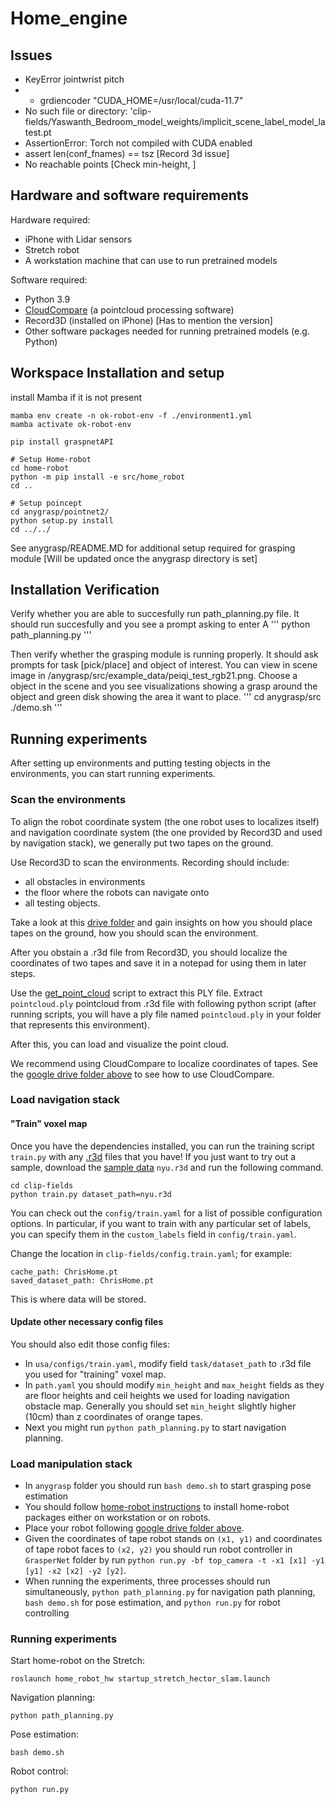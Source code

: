 # Home_engine
## Issues
- KeyError jointwrist pitch
- * grdiencoder "CUDA_HOME=/usr/local/cuda-11.7"
- No such file or directory: 'clip-fields/Yaswanth_Bedroom_model_weights/implicit_scene_label_model_latest.pt
- AssertionError: Torch not compiled with CUDA enabled
- assert len(conf_fnames) == tsz [Record 3d issue]
- No reachable points [Check min-height, ]

## Hardware and software requirements
Hardware required:
* iPhone with Lidar sensors
* Stretch robot
* A workstation machine that can use to run pretrained models
  
Software required:
* Python 3.9
* [CloudCompare](https://www.danielgm.net/cc/release/) (a pointcloud processing software)
* Record3D (installed on iPhone) [Has to mention the version]
* Other software packages needed for running pretrained models (e.g. Python)

## Workspace Installation and setup
install Mamba if it is not present 
```
mamba env create -n ok-robot-env -f ./environment1.yml
mamba activate ok-robot-env

pip install graspnetAPI

# Setup Home-robot
cd home-robot
python -m pip install -e src/home_robot
cd ..

# Setup poincept
cd anygrasp/pointnet2/
python setup.py install
cd ../../
```

See anygrasp/README.MD for additional setup required for grasping module [Will be updated once the anygrasp directory is set]

## Installation Verification
Verify whether you are able to succesfully run path_planning.py file. It should run succesfully and you see a prompt asking to enter A
'''
python path_planning.py
'''

Then verify whether the grasping module is running properly. It should ask prompts for task [pick/place] and object of interest. You can view in scene image in /anygrasp/src/example_data/peiqi_test_rgb21.png. Choose a object in the scene and you see visualizations showing a grasp around the object and green disk showing the area it want to place.
'''
cd anygrasp/src
./demo.sh
'''

## Running experiments
After setting up environments and putting testing objects in the environments, you can start running experiments.

### Scan the environments
To align the robot coordinate system (the one robot uses to localizes itself) and navigation coordinate system (the one provided by Record3D and used by navigation stack), we generally put two tapes on the ground.

Use Record3D to scan the environments. Recording should include: 
* all obstacles in environments
* the floor where the robots can navigate onto
* all testing objects.

Take a look at this [drive folder](https://drive.google.com/drive/folders/1qbY5OJDktrD27bDZpar9xECoh-gsP-Rw?usp=sharing) and gain insights on how you should place tapes on the ground, how you should scan the environment.

After you obstain a .r3d file from Record3D, you should localize the coordinates of two tapes and save it in a notepad for using them in later steps.

Use the [get_point_cloud](utils/get_point_cloud.py) script to extract this PLY file.
Extract `pointcloud.ply` pointcloud from .r3d file with following python script (after running scripts, you will have a ply file named `pointcloud.ply` in your folder that represents this environment).

After this, you can load and visualize the point cloud.

We recommend using CloudCompare to localize coordinates of tapes. See the [google drive folder above](https://drive.google.com/drive/folders/1qbY5OJDktrD27bDZpar9xECoh-gsP-Rw?usp=sharing) to see how to use CloudCompare.
### Load navigation stack
#### "Train" voxel map
Once you have the dependencies installed, you can run the training script `train.py` with any [.r3d](https://record3d.app/) files that you have! If you just want to try out a sample, download the [sample data](https://osf.io/famgv) `nyu.r3d` and run the following command.

```
cd clip-fields
python train.py dataset_path=nyu.r3d
```
You can check out the `config/train.yaml` for a list of possible configuration options. In particular, if you want to train with any particular set of labels, you can specify them in the `custom_labels` field in `config/train.yaml`.

Change the location in `clip-fields/config.train.yaml`; for example:
```
cache_path: ChrisHome.pt
saved_dataset_path: ChrisHome.pt
```

This is where data will be stored.

#### Update other necessary config files
You should also edit those config files:
* In `usa/configs/train.yaml`, modify field `task/dataset_path` to .r3d file you used for "training" voxel map.
* In `path.yaml` you should modify `min_height` and `max_height` fields as they are floor heights and ceil heights we used for loading navigation obstacle map. Generally you should set `min_height` slightly higher (10cm) than z coordinates of orange tapes.
* Next you might run `python path_planning.py` to start navigation planning.

### Load manipulation stack
* In `anygrasp` folder you should run `bash demo.sh` to start grasping pose estimation
* You should follow [home-robot instructions](https://github.com/leo20021210/home-robot) to install home-robot packages either on workstation or on robots.
* Place your robot following [google drive folder above](https://drive.google.com/drive/folders/1qbY5OJDktrD27bDZpar9xECoh-gsP-Rw?usp=sharing).
* Given the coordinates of tape robot stands on `(x1, y1)` and coordinates of tape robot faces to `(x2, y2)` you should run robot controller in `GrasperNet` folder by run `python run.py -bf top_camera -t -x1 [x1] -y1 [y1] -x2 [x2] -y2 [y2]`.
* When running the experiments, three processes should run simultaneously, `python path_planning.py` for navigation path planning, `bash demo.sh` for pose estimation, and `python run.py` for robot controlling

### Running experiments

Start home-robot on the Stretch:
```
roslaunch home_robot_hw startup_stretch_hector_slam.launch
```

Navigation planning:
```
python path_planning.py

```

Pose estimation:
```
bash demo.sh
```

Robot control:
```
python run.py
```

